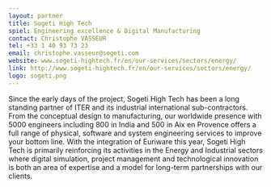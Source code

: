 ```yaml
---
layout: partner
title: Sogeti High Tech
spiel: Engineering excellence & Digital Manufacturing
contact: Christophe VASSEUR
tel: +33 1 40 93 73 23
email: christophe.vasseur@sogeti.com
website: www.sogeti-hightech.fr/en/our-services/sectors/energy/
link: http://www.sogeti-hightech.fr/en/our-services/sectors/energy/
logo: sogeti.png
---
```


Since the early days of the project, Sogeti High Tech has been a long standing partner of ITER and its industrial international  sub-contractors. From the conceptual design to manufacturing, our worldwide presence with 5000 engineers including  800 in India and 500 in Aix en Provence offers a full range of physical, software and system engineering services to improve your bottom line. With the integration of Euriware this year, Sogeti High Tech is primarily reinforcing its activities in the Energy and Industrial sectors where digital simulation, project management and technological innovation is both an area of expertise and a model for long-term partnerships with our clients.